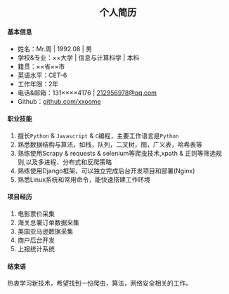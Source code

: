 ## **<center>个人简历</center>**
#### 基本信息
- 姓名：Mr.周 | 1992.08 | 男
- 学校&专业：××大学 | 信息与计算科学 | 本科
- 籍贯：××省××市     
- 英语水平：CET-6
- 工作年限：2年
- 电话&邮箱：131××××4176 | 212956978@qq.com
- Github：[github.com/xxoome](https://github.com/xxoome)     

#### 职业技能
1. 擅长`Python` & `Javascript` & `C`编程，主要工作语言是`Python `
2. 熟悉数据结构与算法，如栈，队列，二叉树，图，广义表，哈希表等
3. 熟练使用Scrapy & requests & selenium等爬虫技术,xpath & 正则等筛选规则,以及多进程、分布式和反爬策略
4. 熟练使用Django框架，可以独立完成后台开发项目和部署(Nginx)
5. 熟悉Linux系统和常用命令，能快速搭建工作环境

#### 项目经历
1. 电影票价采集   
2. 海关总署订单数据采集   
3. 美国亚马逊数据采集  
3. 商户后台开发   
4. 上报统计系统    

#### 结束语
热衷学习新技术，希望找到一份爬虫，算法，网络安全相关的工作。
